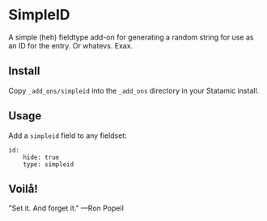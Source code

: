 # SimpleID
A simple (heh) fieldtype add-on for generating a random string for use as an ID for the entry. Or whatevs.
Exax.

## Install
Copy `_add_ons/simpleid` into the `_add_ons` directory in your Statamic install.

## Usage
Add a `simpleid` field to any fieldset:

	id:
		hide: true
		type: simpleid

## Voilå!
"Set it. And forget it." 
—Ron Popeil